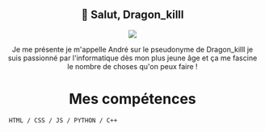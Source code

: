 ## <center>👋 Salut, Dragon_killl</center>

<center><img src="https://camo.githubusercontent.com/a5348b8aac5ffe5397d5dcccd7667a44e6fb49dbc7e3fcdb96843be52f3d56bf/68747470733a2f2f6d65646961312e67697068792e636f6d2f6d656469612f6949716d4d3574546a6d704f42396d70626e2f67697068792e6769663f6369643d6563663035653437386a357a6670796b377564367163376373673639686c69356f6a63767369336e3530763165356d6c267269643d67697068792e6769662663743d67"></img></center>

<center><p>Je me présente je m'appelle André sur le pseudonyme de Dragon_killl je suis passionné par l'informatique dès mon plus jeune âge et ça me fascine le nombre de choses qu'on peux faire !</p></center>

# <center> Mes compétences </center>
     HTML / CSS / JS / PYTHON / C++ 
